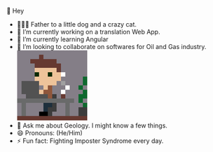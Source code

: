 👋 Hey
- 👨‍👩‍👦 Father to a little dog and a crazy cat.
- 🔭 I’m currently working on a translation Web App.
- 🌱 I’m currently learning Angular
- 👯 I’m looking to collaborate on softwares for Oil and Gas industry.                    ![](https://github.com/SkiereszDiego/SkiereszDiego/blob/main/firstpixelart.gif)
- 💬 Ask me about Geology. I might know a few things.
- 😄 Pronouns: (He/Him)
- ⚡ Fun fact: Fighting Imposter Syndrome every day.


